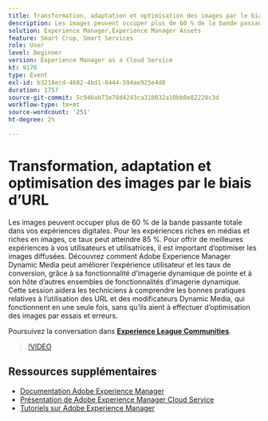 ```yaml
---
title: Transformation, adaptation et optimisation des images par le biais d’URL
description: Les images peuvent occuper plus de 60 % de la bande passante totale dans vos expériences digitales. Pour les expériences riches en médias et riches en images, ce taux peut atteindre 85 %. Pour offrir de meilleures expériences à vos utilisateurs et utilisatrices, il est important d’optimiser les images diffusées. Découvrez comment Adobe Experience Manager Dynamic Media peut améliorer l’expérience utilisateur et les taux de conversion, grâce à sa fonctionnalité d’imagerie dynamique de pointe et à son hôte d’autres ensembles de fonctionnalités d’imagerie dynamique. Cette session aidera les techniciens à comprendre les bonnes pratiques relatives à l’utilisation des URL et des modificateurs Dynamic Media, qui fonctionnent en une seule fois, sans qu’ils aient à effectuer d’optimisation des images par essais et erreurs.
solution: Experience Manager,Experience Manager Assets
feature: Smart Crop, Smart Services
role: User
level: Beginner
version: Experience Manager as a Cloud Service
kt: 9176
type: Event
exl-id: b3218ecd-4682-4bd1-8444-594ae925e4d8
duration: 1757
source-git-commit: 5c946ab73e78d4243ca310032a10bb8e82228c3d
workflow-type: tm+mt
source-wordcount: '251'
ht-degree: 2%

---
```


# Transformation, adaptation et optimisation des images par le biais d’URL

Les images peuvent occuper plus de 60 % de la bande passante totale dans vos expériences digitales. Pour les expériences riches en médias et riches en images, ce taux peut atteindre 85 %. Pour offrir de meilleures expériences à vos utilisateurs et utilisatrices, il est important d’optimiser les images diffusées. Découvrez comment Adobe Experience Manager Dynamic Media peut améliorer l’expérience utilisateur et les taux de conversion, grâce à sa fonctionnalité d’imagerie dynamique de pointe et à son hôte d’autres ensembles de fonctionnalités d’imagerie dynamique. Cette session aidera les techniciens à comprendre les bonnes pratiques relatives à l’utilisation des URL et des modificateurs Dynamic Media, qui fonctionnent en une seule fois, sans qu’ils aient à effectuer d’optimisation des images par essais et erreurs.

Poursuivez la conversation dans **[Experience League Communities](https://adobe.ly/3F58miP)**.

>[!VIDEO](https://video.tv.adobe.com/v/337847/?quality=12&learn=on&hidetitle=true)

## Ressources supplémentaires

- [Documentation Adobe Experience Manager](https://experienceleague.adobe.com/docs/experience-manager-cloud-service.html)
- [Présentation de Adobe Experience Manager Cloud Service](https://experienceleague.adobe.com/docs/experience-manager-cloud-service/overview/home.html)
- [Tutoriels sur Adobe Experience Manager](https://experienceleague.adobe.com/docs/experience-manager-tutorials.html)
